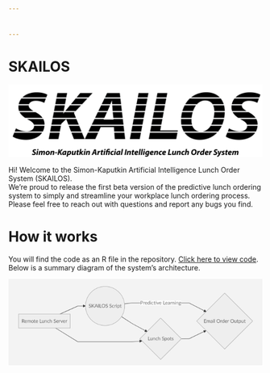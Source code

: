 ```yaml
---


---
```


<h1 id="skailos">SKAILOS</h1>
<p><img src="https://github.com/SKAILOS/SKAILOS/blob/master/SKAILOS.png" alt="SKAILOS logo"></p>
<p>Hi! Welcome to the Simon-Kaputkin Artificial Intelligence Lunch Order System (SKAILOS).<br>
We’re proud to release the first beta version of the predictive lunch ordering system to simply and streamline your workplace lunch ordering process. Please feel free to reach out with questions and report any bugs you find.</p>
<h1 id="how-it-works">How it works</h1>
<p>You will find the code as an R file in the repository. <a href="https://github.com/SKAILOS/SKAILOS/blob/master/SKAILOS.R">Click here to view code</a>. Below is a summary diagram of the system’s architecture.</p>
<p><img src="https://github.com/SKAILOS/SKAILOS/blob/master/SKAILOS%20chart.PNG" alt="enter image description here"></p>

